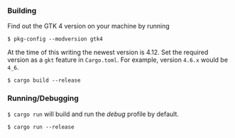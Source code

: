 ### Building

Find out the GTK 4 version on your machine by running

`$ pkg-config --modversion gtk4`

At the time of this writing the newest version is 4.12. Set the required version as a `gkt` feature in `Cargo.toml`. For example, version `4.6.x` would be `4_6`.

`$ cargo build --release`

### Running/Debugging

`$ cargo run` will build and run the _debug_ profile by default.

`$ cargo run --release`
